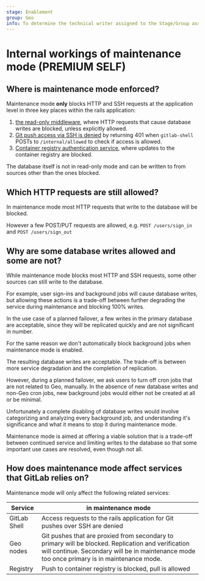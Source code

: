 ```yaml
---
stage: Enablement
group: Geo
info: To determine the technical writer assigned to the Stage/Group associated with this page, see https://about.gitlab.com/handbook/engineering/ux/technical-writing/#assignments
---
```


# Internal workings of maintenance mode **(PREMIUM SELF)**

## Where is maintenance mode enforced?

Maintenance mode **only** blocks HTTP and SSH requests at the application level in three key places within the rails application:

1. [the read-only middleware](https://gitlab.com/gitlab-org/gitlab/-/blob/master/ee/lib/ee/gitlab/middleware/read_only/controller.rb), where HTTP requests that cause database writes are blocked, unless explicitly allowed.
1. [Git push access via SSH is denied](https://gitlab.com/gitlab-org/gitlab/-/blob/master/ee/lib/ee/gitlab/git_access.rb#L13) by returning 401 when `gitlab-shell` POSTs to `/internal/allowed` to check if access is allowed.
1. [Container registry authentication service](https://gitlab.com/gitlab-org/gitlab/-/blob/master/ee/app/services/ee/auth/container_registry_authentication_service.rb#L12), where updates to the container registry are blocked.

The database itself is not in read-only mode and can be written to from sources other than the ones blocked.

## Which HTTP requests are still allowed?

In maintenance mode most HTTP requests that write to the database will be blocked. 

However a few POST/PUT requests are allowed, e.g. `POST /users/sign_in` and `POST /users/sign_out`

## Why are some database writes allowed and some are not?

While maintenance mode blocks most HTTP and SSH requests, some other sources can still write to the database.

For example, user sign-ins and background jobs will cause database writes, but allowing these actions is a trade-off between further degrading the service during maintenance and blocking 100% writes. 

In the use case of a planned failover, a few writes in the primary database are acceptable, since they will be replicated quickly and are not significant in number.

For the same reason we don't automatically block background jobs when maintenance mode is enabled.

The resulting database writes are acceptable. The trade-off is between more service degradation and the completion of replication. 

However, during a planned failover, we ask users to turn off cron jobs that are not related to Geo, manually. In the absence of new database writes and non-Geo cron jobs, new background jobs would either not be created at all or be minimal.

Unfortunately a complete disabling of database writes would involve categorizing and analyzing every background job, and understanding it's significance and what it means to stop it during maintenance mode.

Maintenance mode is aimed at offering a viable solution that is a trade-off between continued service and limiting writes to the database so that some important use cases are resolved, even though not all.

## How does maintenance mode affect services that GitLab relies on?

Maintenance mode will only affect the following related services:

| Service | in maintenance mode|
|---------|----|
|GitLab Shell| Access requests to the rails application for Git pushes over SSH are denied |
|Geo nodes|Git pushes that are proxied from secondary to primary will be blocked. Replication and verification will continue. Secondary will be in maintenance mode too once primary is in maintenance mode.|
| Registry| Push to container registry is blocked, pull is allowed|
